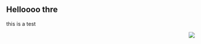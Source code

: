 <h2>Helloooo thre</h2>
<div>
    <div align="left">
        <p>this is a test</p>
    </div>
    <div align="right">
        <img src="https://avatars.githubusercontent.com/u/98274513?v=4">
    </div>
</div>
